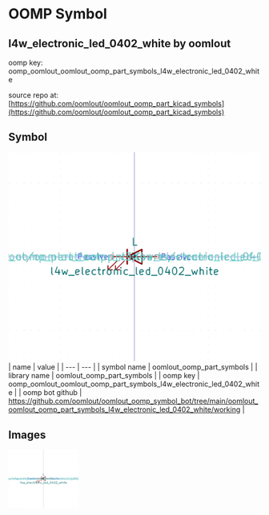 # OOMP Symbol  
## l4w_electronic_led_0402_white  by oomlout  
  
oomp key: oomp_oomlout_oomlout_oomp_part_symbols_l4w_electronic_led_0402_white  
  
source repo at: [https://github.com/oomlout/oomlout_oomp_part_kicad_symbols](https://github.com/oomlout/oomlout_oomp_part_kicad_symbols)  
## Symbol  
  
[![working.png](working_600.png)](working.png)  
| name | value | 
| --- | --- | 
| symbol name | oomlout_oomp_part_symbols | 
| library name | oomlout_oomp_part_symbols | 
| oomp key | oomp_oomlout_oomlout_oomp_part_symbols_l4w_electronic_led_0402_white | 
| oomp bot github | https://github.com/oomlout/oomlout_oomp_symbol_bot/tree/main/oomlout_oomlout_oomp_part_symbols_l4w_electronic_led_0402_white/working | 
## Images  
  
[![working.png](working_140.png)](working.png)  
